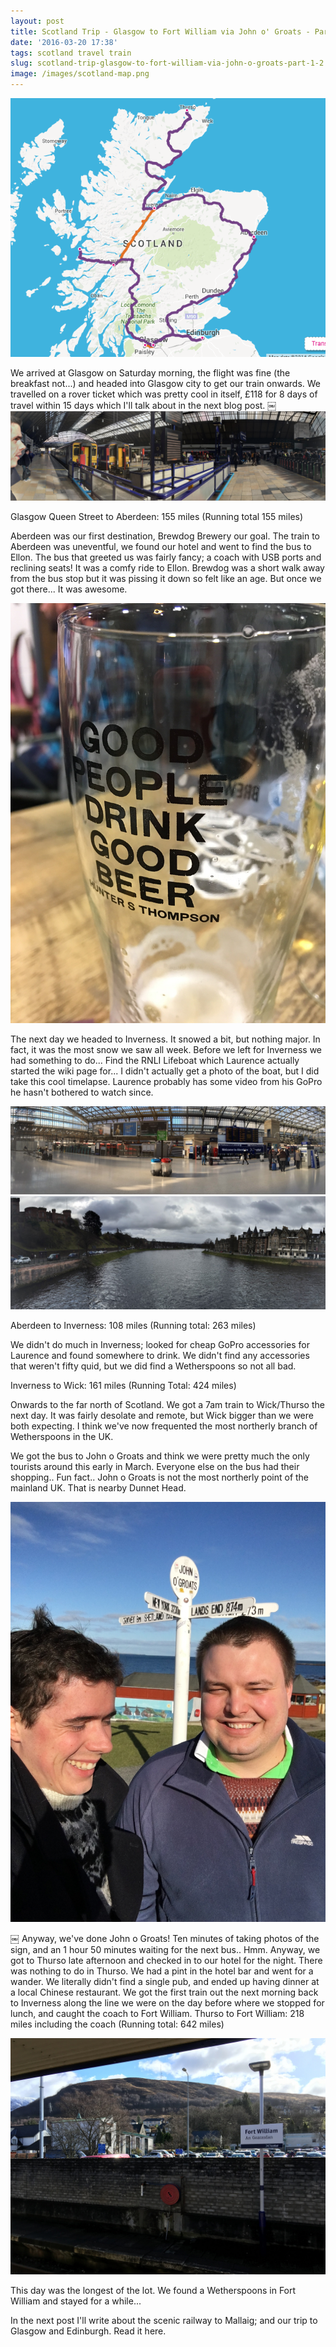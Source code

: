 ```yaml
---
layout: post
title: Scotland Trip - Glasgow to Fort William via John o' Groats - Part 1/2
date: '2016-03-20 17:38'
tags: scotland travel train
slug: scotland-trip-glasgow-to-fort-william-via-john-o-groats-part-1-2
image: /images/scotland-map.png
---
```


<a href="/images/scotland-map.png" data-toggle="lightbox" data-title="Scotland Map, showing the route!" data-gallery="example-gallery">
    <img src="/images/scotland-map.png" class="img-fluid">
</a>

We arrived at Glasgow on Saturday morning, the flight was fine (the breakfast not...) and headed into Glasgow city to get our train onwards. We travelled on a rover ticket which was pretty cool in itself, £118 for 8 days of travel within 15 days which I'll talk about in the next blog post.
￼
<a href="/images/01.jpg" data-toggle="lightbox" data-title="Glasgow Queen Street Station" data-gallery="example-gallery">
    <img src="/images/01.jpg" class="img-fluid">
</a>

Glasgow Queen Street to Aberdeen: 155 miles (Running total 155 miles)

Aberdeen was our first destination, Brewdog Brewery our goal. The train to Aberdeen was uneventful, we found our hotel and went to find the bus to Ellon.
The bus that greeted us was fairly fancy; a coach with USB ports and reclining seats! It was a comfy ride to Ellon.
Brewdog was a short walk away from the bus stop but it was pissing it down so felt like an age. But once we got there... It was awesome.

<a href="/images/02.jpg" data-toggle="lightbox" data-title="Good people drink good beer" data-gallery="example-gallery">
    <img src="/images/02.jpg" class="img-fluid" alt="Good people drink good beer">
</a>

The next day we headed to Inverness. It snowed a bit, but nothing major. In fact, it was the most snow we saw all week.
Before we left for Inverness we had something to do... Find the RNLI Lifeboat which Laurence actually started the wiki page for...
I didn't actually get a photo of the boat, but I did take this cool timelapse. Laurence probably has some video from his GoPro he hasn't bothered to watch since.

<div class="row justify-content-center">
    <div class="col-md-12">
        <div class="row">
        <a href="/images/07.jpeg" data-toggle="lightbox" data-title="Aberdeen Station" data-gallery="example-gallery">
            <img src="/images/07.jpeg" class="img-fluid" alt="Aberdeen Station">
        </a>
        <a href="/images/08.jpeg" data-toggle="lightbox" data-title="River Ness" data-gallery="example-gallery">
            <img src="/images/08.jpeg" class="img-fluid" title="River Ness" alt="River Ness">
        </a>
        </div>
    </div>    
</div>

Aberdeen to Inverness: 108 miles (Running total: 263 miles)

We didn't do much in Inverness; looked for cheap GoPro accessories for Laurence and found somewhere to drink. We didn't find any accessories that weren't fifty quid, but we did find a Wetherspoons so not all bad.

Inverness to Wick: 161 miles (Running Total: 424 miles)

Onwards to the far north of Scotland. We got a 7am train to Wick/Thurso the next day. It was fairly desolate and remote, but Wick bigger than we were both expecting. I think we've now frequented the most northerly branch of Wetherspoons in the UK.

We got the bus to John o Groats and think we were pretty much the only tourists around this early in March. Everyone else on the bus had their shopping..
Fun fact.. John o Groats is not the most northerly point of the mainland UK. That is nearby Dunnet Head.

<a href="/images/09.jpg" data-toggle="lightbox" data-title="Me and laurence at John o groats" data-gallery="example-gallery">
    <img src="/images/09.jpg" class='img-fluid' title="Me and laurence at John o groats">
</a>

￼
Anyway, we've done John o Groats! Ten minutes of taking photos of the sign, and an 1 hour 50 minutes waiting for the next bus.. Hmm. Anyway, we got to Thurso late afternoon and checked in to our hotel for the night.
There was nothing to do in Thurso. We had a pint in the hotel bar and went for a wander. We literally didn't find a single pub, and ended up having dinner at a local Chinese restaurant.
We got the first train out the next morning back to Inverness along the line we were on the day before where we stopped for lunch, and caught the coach to Fort William.
Thurso to Fort William: 218 miles including the coach (Running total: 642 miles)

<a href="/images/10.jpeg" data-toggle="lightbox" data-title="Fort William Station" data-gallery="example-gallery">
    <img src="/images/10.jpeg" class='img-fluid' title="Fort William Station">
</a>

This day was the longest of the lot. We found a Wetherspoons in Fort William and stayed for a while...

In the next post I'll write about the scenic railway to Mallaig; and our trip to Glasgow and Edinburgh. Read it here.

